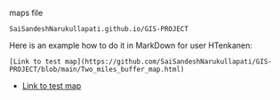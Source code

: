 maps file


`SaiSandeshNarukullapati.github.io/GIS-PROJECT`

Here is an example how to do it in MarkDown for user HTenkanen:

```
[Link to test map](https://github.com/SaiSandeshNarukullapati/GIS-PROJECT/blob/main/Two_miles_buffer_map.html)
```


 - [Link to test map](https://github.com/SaiSandeshNarukullapati/GIS-PROJECT/blob/main/Two_miles_buffer_map.html)


